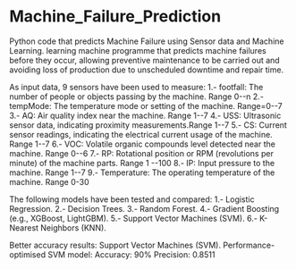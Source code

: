 # Machine_Failure_Prediction
Python code that predicts Machine Failure  using Sensor data and Machine Learning.
learning machine programme that predicts machine failures before they occur, allowing preventive maintenance to be carried out and avoiding loss of production due to unscheduled downtime and repair time.

As input data, 9 sensors have been used to measure:
    1.- footfall: The number of people or objects passing by the machine. Range 0--n
    2.- tempMode: The temperature mode or setting of the machine. Range=0--7
    3.- AQ: Air quality index near the machine. Range 1--7
    4.- USS: Ultrasonic sensor data, indicating proximity measurements.Range 1--7
    5.- CS: Current sensor readings, indicating the electrical current usage of the machine. Range 1--7
    6.- VOC: Volatile organic compounds level detected near the machine. Range 0--6
    7.- RP: Rotational position or RPM (revolutions per minute) of the machine parts. Range 1 --100
    8.- IP: Input pressure to the machine. Range 1--7
    9.- Temperature: The operating temperature of the machine. Range 0-30

The following models have been tested and compared:
    1.- Logistic Regression.
    2.- Decision Trees.
    3.- Random Forest.
    4.- Gradient Boosting (e.g., XGBoost, LightGBM).
    5.- Support Vector Machines (SVM).
    6.- K-Nearest Neighbors (KNN).

Better accuracy results: Support Vector Machines (SVM).
Performance-optimised SVM model:
    Accuracy: 90%
    Precision: 0.8511

